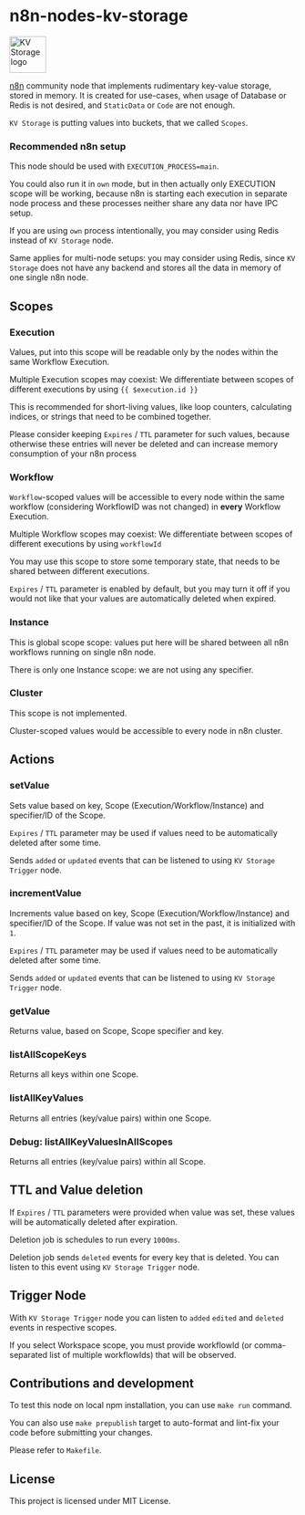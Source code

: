 # n8n-nodes-kv-storage

<img src="https://telepilot.co/logos/kv-storage.svg" alt="KV Storage logo" width="64" />

[n8n](https://www.n8n.io) community node that implements rudimentary key-value storage, stored in memory.
It is created for use-cases, when usage of Database or Redis is not desired, and `StaticData` or `Code` are not enough. 

`KV Storage` is putting values into buckets, that we called `Scopes`. 

### Recommended n8n setup

This node should be used with `EXECUTION_PROCESS=main`.

You could also run it in `own` mode, but in then actually only EXECUTION scope will be working, 
because n8n is starting each execution in separate node process and these processes neither share any data nor have IPC setup.

If you are using `own` process intentionally, you may consider using Redis instead of `KV Storage` node.

Same applies for multi-node setups: you may consider using Redis, since `KV Storage` does not have any backend 
and stores all the data in memory of one single n8n node.

## Scopes

### Execution

Values, put into this scope will be readable only by the nodes within the same Workflow Execution.

Multiple Execution scopes may coexist:  We differentiate between scopes of different executions by using `{{ $execution.id }}`

This is recommended for short-living values, like loop counters, calculating indices, or strings that need to be combined together.

Please consider keeping `Expires` / `TTL` parameter for such values, because otherwise these entries will never be deleted 
and can increase memory consumption of your n8n process

### Workflow

`Workflow`-scoped values will be accessible to every node within the same workflow (considering WorkflowID was not changed) 
in **every** Workflow Execution.

Multiple Workflow scopes may coexist: We differentiate between scopes of different executions by using `workflowId`

You may use this scope to store some temporary state, that needs to be shared between different executions.

`Expires` / `TTL` parameter is enabled by default, but you may turn it off if you would not like that your values are
automatically deleted when expired.


### Instance

This is global scope scope: values put here will be shared between all n8n workflows running on single n8n node.

There is only one Instance scope: we are not using any specifier.


### Cluster

This scope is not implemented.

Cluster-scoped values would be accessible to every node in n8n cluster.

## Actions

### setValue

Sets value based on key, Scope (Execution/Workflow/Instance) and specifier/ID of the Scope.

`Expires` / `TTL` parameter may be used if values need to be automatically deleted after some time.

Sends `added` or `updated` events that can be listened to using `KV Storage Trigger` node.

### incrementValue

Increments value based on key, Scope (Execution/Workflow/Instance) and specifier/ID of the Scope.
If value was not set in the past, it is initialized with `1`.

`Expires` / `TTL` parameter may be used if values need to be automatically deleted after some time.

Sends `added` or `updated` events that can be listened to using `KV Storage Trigger` node.

### getValue

Returns value, based on Scope, Scope specifier and key.

### listAllScopeKeys

Returns all keys within one Scope.

### listAllKeyValues

Returns all entries (key/value pairs) within one Scope.

### Debug: listAllKeyValuesInAllScopes

Returns all entries (key/value pairs) within all Scope.

## TTL and Value deletion

If `Expires` / `TTL` parameters were provided when value was set, these values will be automatically deleted after expiration.

Deletion job is schedules to run every `1000ms`.

Deletion job sends `deleted` events for every key that is deleted. You can listen to this event using `KV Storage Trigger` node.

## Trigger Node

With `KV Storage Trigger` node you can listen to `added` `edited` and `deleted` events in respective scopes.

If you select Workspace scope, you must provide workflowId (or comma-separated list of multiple workflowIds) that will be observed.

## Contributions and development

To test this node on local npm installation, you can use `make run` command.

You can also use `make prepublish` target to auto-format and lint-fix your code before submitting your changes. 

Please refer to `Makefile`.


## License

This project is licensed under MIT License.